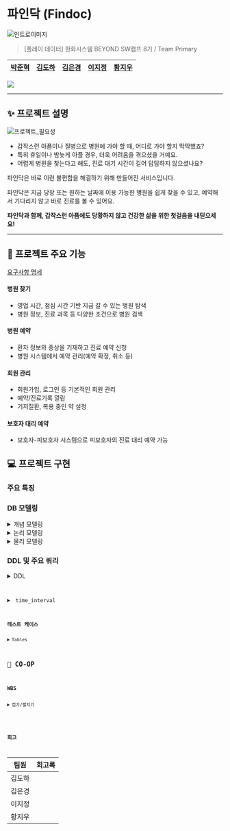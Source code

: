 # 파인닥 (Findoc)

![인트로이미지](https://github.com/beyond-sw-camp/be08-1st-primary-findoc/assets/28796063/ac7970ba-df03-4250-b755-364d25dc31ac)

> [플레이 데이터] 한화시스템 BEYOND SW캠프 8기 / Team Primary
  
|[박준혁](https://github.com/monet2155) | [김도하](https://github.com/esueng) | [김은경](https://github.com/kuk329) | [이지정](https://github.com/leejijung) | [황지우](https://github.com/jbr1tr) |
|------------------------------------------|--------------------------------------|------------------------------------------|-----------------------------------|-------------------------------------|

<!-- 기술 스택 (아이콘) -->
<img src="https://img.shields.io/badge/mariaDB-003545?style=for-the-badge&logo=mariaDB&logoColor=white">


<!-- 🎬[Demo 시연영상](https://www.youtube.com/watch?v=dhMrKTwNI8U&lc=UgzCJR3WxkvsckRyyO94AaABAg&ab_channel=%EB%94%B0%EB%9D%BC%ED%95%98%EB%A9%B4%EC%84%9C%EB%B0%B0%EC%9A%B0%EB%8A%94IT)   
📃[프로젝트 회고록](블로그주소)
-->

----------

## ✨ 프로젝트 설명

![프로젝트_필요성](https://github.com/beyond-sw-camp/be08-1st-primary-findoc/assets/28796063/099759b4-0509-4d3e-bd20-49a8f6b8cacb)

- 갑작스런 아픔이나 질병으로 병원에 가야 할 때, 어디로 가야 할지 막막했죠?
- 특히 휴일이나 밤늦게 아플 경우, 더욱 어려움을 겪으셨을 거예요.
- 어렵게 병원을 찾는다고 해도, 진료 대기 시간이 길어 답답하지 않으셨나요?

파인닥은 바로 이런 불편함을 해결하기 위해 만들어진 서비스입니다.

파인닥은 지금 당장 또는 원하는 날짜에 이용 가능한 병원을 쉽게 찾을 수 있고, 예약해서 기다리지 않고 바로 진료를 볼 수 있어요.

**파인닥과 함께, 갑작스런 아픔에도 당황하지 않고 건강한 삶을 위한 첫걸음을 내딛으세요!**

----------

## 🐧 프로젝트 주요 기능
[요구사항 명세](https://docs.google.com/spreadsheets/d/1-901JV0erwZaMJBfVRsbWhYAnOgtMyhiOb7uzIzZk0g/edit#gid=0)

#### 병원 찾기
- 영업 시간, 점심 시간 기반 지금 갈 수 있는 병원 탐색
- 병원 정보, 진료 과목 등 다양한 조건으로 병원 검색
#### 병원 예약
- 환자 정보와 증상을 기재하고 진료 예약 신청
- 병원 시스템에서 예약 관리(예약 확정, 취소 등)
#### 회원 관리
- 회원가입, 로그인 등 기본적인 회원 관리
- 예약/진료기록 열람
- 기저질환, 복용 중인 약 설정
#### 보호자 대리 예약
- 보호자-피보호자 시스템으로 피보호자의 진료 대리 예약 가능

## 💻 프로젝트 구현
<!-- 구동 움짤 -->
### 주요 특징

### DB 모델링
<details>
  <summary> <span class="summary-header">개념 모델링</span></summary>

  ![erd_gn](https://github.com/beyond-sw-camp/be08-1st-primary-findoc/assets/96649881/edbb8c5c-306c-4dd6-978a-e0291d34e5a2)

</details>
<details>
  <summary> <span class="summary-header">논리 모델링</span></summary>

  ![ERD_logical_findoc](https://github.com/beyond-sw-camp/be08-1st-primary-findoc/assets/96649881/2e084a49-68a6-4191-96d7-06a3a5583527)

</details>
<details>
  <summary> <span class="summary-header">물리 모델링</span></summary>

  ![ERD_physical_findoc](https://github.com/beyond-sw-camp/be08-1st-primary-findoc/assets/96649881/d4f78a01-21e8-408e-8340-bde06e37b678)

</details>

  
### DDL 및 주요 쿼리

  <details>
    <summary> DDL</summary>
	  <pre><code>
		  -- 유저 (user) 테이블 생성
		CREATE TABLE `user` (
			`no_user`	INT	NOT NULL,
			`password_user`	VARCHAR	NOT NULL,
			`name_user`	VARCHAR	NOT NULL,
			`age_user`	INT	NOT NULL,
			`address_user`	VARCHAR	NULL,
			`call_user`	VARCHAR	NULL,
			`enrolldate_user`	DATE	NULL,
			`onactive_user`	BOOLEAN	NOT NULL	DEFAULT FALSE,
			`underlying_user`	VARCHAR	NULL,
			`medicine_user`	VARCHAR	NULL,
			`id_user`	VARCHAR	NOT NULL
		);
		
		-- 병원 (hospital) 테이블 생성
		CREATE TABLE `hospital` (
			`no_hospital`	INT	NOT NULL,
			`password_hospital`	VARCHAR	NOT NULL,
			`name_hospital`	VARCHAR	NOT NULL,
			`call_hospital`	VARCHAR	NULL,
			`room_hospital`	VARCHAR	NULL,
			`id_hospital`	VARCHAR	NOT NULL
		);
		
		-- 예약 (appointment) 테이블 생성
		CREATE TABLE `appointment` (
			`no_appointment`	INT	NOT NULL,
			`date_appointment`	DATE	NOT NULL,
			`time_appointment`	DATE	NOT NULL,
			`status_appointment`	VARCHAR	NOT NULL,
			`no_hospital`	INT	NOT NULL,
			`no_user`	INT	NOT NULL
		);
		
		-- 진료기록(log_treatment) 테이블 생성
		CREATE TABLE `log_treatment` (
			`no_care`	INT	NOT NULL,
			`date_appointment`	DATE	NOT NULL,
			`symptom_appointment`	VARCHAR	NOT NULL,
			`diagnosis_appointment`	VARCHAR	NULL,
			`treatment_appointment`	VARCHAR	NULL,
			`id_doctor`	INT	NOT NULL,
			`no_hospital`	INT	NOT NULL,
			`no_user`	INT	NOT NULL
		);
		
		-- 의사 (doctor) 테이블 생성
		CREATE TABLE `doctor` (
			`no_doctor`	INT	NOT NULL,
			`no_hospital`	INT	NOT NULL
		);
		
		-- 근무시간 (worktime_doctor) 테이블 생성
		CREATE TABLE `worktime_doctor` (
			`starttime_worktime`	DATE	NOT NULL,
			`endtime_worktime`	DATE	NOT NULL,
			`no_doctor`	INT	NOT NULL
		);
		
		--  보호자 (guardians) 테이블 생성
		CREATE TABLE `guardians` (
			`no_user`	INT	NOT NULL,
			`relationship_guardians`	VARCHAR	NULL,
			`allowed_guardians`	TINYINT	NOT NULL	DEFAULT 0
		);
		
		-- 진료과 (spec) 테이블 생성
		CREATE TABLE `spec` (
			`spec`	VARCHAR	NULL,
			`no_doctor`	INT	NOT NULL,
			`no_care`	INT	NOT NULL
		);
		
		-- 병원시설 (facilities_hospital) 테이블 생성
		CREATE TABLE `facilities_hospital` (
			`facilities`	VARCHAR	NULL,
			`no_hospital`	INT	NOT NULL
		);
		
		-- 병원장비 (equipment_hospital) 테이블 생성
		CREATE TABLE `equipment_hospital` (
			`equipment`	VARCHAR	NULL,
			`no_hospital`	INT	NOT NULL
		);
		
		-- 병원위치정보 (location_hospital) 테이블 생성
		CREATE TABLE `location_hospital` (
			`address`	VARCHAR	NOT NULL,
			`latitude`	VARCHAR	NOT NULL,
			`longitude`	VARCHAR	NOT NULL,
			`no_hospital`	INT	NOT NULL
		);
		
		-- 공지사항 (notice) 테이블 생성
		CREATE TABLE `notice` (
			`no_hospital`	INT	NOT NULL,
			`date_notice`	DATE	NOT NULL,
			`body_notice`	VARCHAR	NOT NULL
		);
		
		ALTER TABLE `user` ADD CONSTRAINT `PK_USER` PRIMARY KEY (
			`no_user`
		);
		
		ALTER TABLE `hospital` ADD CONSTRAINT `PK_HOSPITAL` PRIMARY KEY (
			`no_hospital`
		);
		
		ALTER TABLE `appointment` ADD CONSTRAINT `PK_APPOINTMENT` PRIMARY KEY (
			`no_appointment`
		);
		
		ALTER TABLE `log_treatment` ADD CONSTRAINT `PK_LOG_TREATMENT` PRIMARY KEY (
			`no_care`
		);
		
		ALTER TABLE `doctor` ADD CONSTRAINT `PK_DOCTOR` PRIMARY KEY (
			`no_doctor`
		);
		
		ALTER TABLE `guardians` ADD CONSTRAINT `PK_GUARDIANS` PRIMARY KEY (
			`no_user`
		);
		
		ALTER TABLE `guardians` ADD CONSTRAINT `FK_user_TO_guardians_1` FOREIGN KEY (
			`no_user`
		)
		REFERENCES `user` (
			`no_user`
		);
	  </code></pre>
  </details>
  
  <details>
    <summary> time_interval</summary>
      <p align="center">
      <img src="https://github.com/beyond-sw-camp/be08-1st-primary-findoc/assets/96649881/0910f3fc-4b46-4968-b307-1809f2039b99" alt="Description of first image" width="300"/>
      <img src="https://github.com/beyond-sw-camp/be08-1st-primary-findoc/assets/96649881/ccaed4d3-bcc1-403a-aa5b-266084773362" alt="Description of second image" width="300"/>
    </p>
	<pre><code>
		-- 일주일간의 시간들 담을 테이블
		CREATE OR REPLACE TABLE time_interval (
		    half_hour DATETIME,
		    onactive ENUM('active', 'deactive'),
		    doctor_no INT,
		    FOREIGN KEY (doctor_no) REFERENCES doctor(doctor_no)
		);
		'''
		금일부터 일주일간의 시간들 생성 프로시저
		(오늘 이전은 삭제 오늘로부터 일주일 중 없는 시간이 있다면 생성,
		이미 테이블에 있는 시간에 대해서는 변동없음)
		'''
		
		DELIMITER $$
		
		CREATE OR REPLACE PROCEDURE loopwhile()
		BEGIN
		    DECLARE start_datetime DATETIME;
		    DECLARE end_datetime DATETIME;
		    DECLARE current_datetime DATETIME;
		
		    -- 시작과 종료 시간 설정
		    SET start_datetime = DATE(NOW());  -- 오늘 자정
		    SET end_datetime = DATE_ADD(start_datetime, INTERVAL 7 DAY);  -- 일주일 후
		
		    -- 오늘 이전의 데이터 삭제
		    DELETE FROM time_interval WHERE half_hour < start_datetime;
		
		    -- 의사별 일주일 간 30분 간격 데이터 삽입
		    WHILE start_datetime < end_datetime DO
			INSERT INTO time_interval (half_hour, onactive, doctor_no)
			SELECT start_datetime, 'deactive', doctor_no
			FROM doctor
			WHERE NOT EXISTS (
			    SELECT 1 FROM time_interval
			    WHERE half_hour = start_datetime AND doctor_no = doctor.doctor_no
			);
		
			-- 다음 30분 간격 설정
			SET start_datetime = DATE_ADD(start_datetime, INTERVAL 30 MINUTE);
		    END WHILE;
		END$$
		
		DELIMITER ;
		
		-- 일주일 시간 업데이트 프로시저 실행
		CALL loopwhile();
		
		-- 근무시간 테이블 생성
		CREATE TABLE worktime (
		    doctor_no INT,
		    start_worktime DATETIME,
		    end_worktime DATETIME,
		    FOREIGN KEY (doctor_no) REFERENCES doctor(doctor_no)
		);
		
		DELIMITER $$
		
		-- 근무시간표가 업데이트 될 때 해당 사이 시간 active 로 변경
		CREATE TRIGGER activate_time_intervals
		AFTER INSERT ON worktime
		FOR EACH ROW
		BEGIN
		    -- time_interval 테이블의 onactive 상태를 'active'로 업데이트
		    UPDATE time_interval
		    SET onactive = 'active'
		    WHERE doctor_no = NEW.doctor_no
		      AND half_hour >= NEW.start_worktime
		      AND half_hour <= NEW.end_worktime;
		END$$
		
		DELIMITER ;
		
		-- 특정 의사의 특정 시간에 대해서 activate 하는 쿼리 ( deactive도 문제 없음 )
		UPDATE time_interval
		SET onactive = 'active'
		WHERE doctor_no = 1
		  AND half_hour = '2024-05-01 08:00:00';
		  
		-- worktime 테스트 케이스 삽입
		INSERT INTO worktime (doctor_no, start_worktime, end_worktime) VALUES
		(1, '2024-06-02 08:00:00', '2024-06-02 09:30:00');
		
		-- time_interval 테이블 업데이트 확인
		SELECT *
		FROM time_interval
		WHERE doctor_no=1;
	</code></pre>
  </details>

### 테스트 케이스
<details>
  <summary>Tables</summary>

	<details>
	  <summary> User Table </summary>
	  
	  | user_id     | user_pwd     | user_name     | user_birthdate | user_addr         | user_phone   | user_disease   | user_medicine  |
	|-------------|--------------|---------------|----------------|-------------------|--------------|----------------|----------------|
	| john_doe    | password123  | John Doe      | 1985-02-15     | 1234 Broadway St  | 01012345678  | Asthma         | Ventolin       |
	| jane_smith  | password123  | Jane Smith    | 1990-08-25     | 2345 Maple Ave    | 01098765432  | Diabetes       | Metformin      |
	| susan_lee   | password789  | Susan Lee     | 1975-05-22     | 7890 Elm St       | 0105556677   | Hypertension   | Lisinopril     |
	| mike_brown  | mike1234     | Mike Brown    | 1988-11-16     | 4567 Pine St      | 0108765432   | None           | NULL           |
	| lisa_ray    | lisa9876     | Lisa Ray      | 1992-03-30     | 321 Oak St        | 0102345678   | Allergies      | Cetirizine     |
	| alex_gray   | alexpass     | Alex Gray     | 1983-09-12     | 1579 River Rd     | 0105647382   | None           | NULL           |
	| emma_white  | emma1234     | Emma White    | 1995-07-20     | 2020 Sunset Blvd  | 0104321567   | Eczema         | Hydrocortisone |
	| noah_wilson | noahpass     | Noah Wilson   | 1980-01-05     | 450 Mountain View | 0109876543   | Anxiety        | Zoloft         |
	| olivia_harris | oliviah123 | Olivia Harris | 1992-11-10     | 789 East Dr       | 0106667778   | Asthma         | Ventolin       |
	| james_lopez | jamesl456    | James Lopez   | 1979-08-23     | 321 West St       | 0102223334   | Diabetes       | Insulin        |
	
	</details>
	<details>
	  <summary> Guardian Table</summary>
	  
	  | guard_no | ward_no | guard_relationship | guard_allowed |
	|----------|---------|--------------------|---------------|
	| 1        | 2       | Parent             | completed     |
	| 2        | 3       | Sibling            | completed     |
	| 1        | 4       | Child              | waiting       |
	| 4        | 5       | Parent             | completed     |
	| 6        | 7       | Spouse             | completed     |
	| 8        | 9       | Child              | waiting       |
	
	</details>
	<details>
	  <summary>Hospital Table</summary>
	  
	  | hosp_id    | hosp_pwd    | hosp_name                 | hosp_phone |
	|------------|-------------|---------------------------|------------|
	| bestcare   | hosp1234    | Best Care Medical Center  | 021234567  |
	| cityhealth | citypass    | City Health Clinic        | 023456789  |
	| medicore   | secure1234  | MediCore Facility         | 024567890  |
	| greenmed   | green2023   | Green Medical Services    | 027891011  |
	| bluestar   | blue1234    | Blue Star Hospital        | 028765432  |
	</details>
	
	<details>
	  <summary> Location Table </summary>
	
	  | loc_addr            | loc_lat | loc_long  | hosp_no |
	|---------------------|---------|-----------|---------|
	| 6789 Hospital Rd    | 37.7749 | -122.4194 | 1       |
	| 123 Health Blvd     | 40.7128 | -74.0060  | 2       |
	| 456 Clinic Rd       | 34.0522 | -118.2437 | 3       |
	| 500 Clinic Center Dr| 39.9042 | -75.1698  | 4       |
	| 1200 Health Park    | 33.6844 | -117.8265 | 5       |
	
	</details>
	
	<details>
	  <summary> Notice Table</summary>
	
	  | notice_datetime | notice_body                        | hosp_no |
	|-----------------|------------------------------------|---------|
	| NOW()           | Please wear a mask.                | 1       |
	| NOW()           | Flu shots available.               | 2       |
	| NOW()           | New COVID-19 guidelines updated.   | 3       |
	| NOW()           | Annual health checkup discount event.| 4    |
	| NOW()           | COVID-19 vaccination available.    | 5       |
	
	</details>
	
	<details>
	  <summary>Facility Table</summary>
	
	  | facility_name       | hosp_no |
	|---------------------|---------|
	| Emergency Room      | 1       |
	| Intensive Care Unit | 2       |
	| Pediatrics Wing     | 3       |
	| Maternity Ward      | 4       |
	| Oncology Center     | 5       |
	
	  
	</details>
	
	<details>
	  <summary>Equipment Table</summary>
	  
	  | equipment_name | hosp_no |
	|----------------|---------|
	| MRI Scanner    | 1       |
	| Ultrasound     | 2       |
	| X-Ray Machine  | 3       |
	| CT Scanner     | 4       |
	| ECG Machine    | 5       |
	
	</details>
	<details>
	  <summary>Department Table</summary>
	
	  | dept_id | dept_name   |
	|---------|-------------|
	| cardio  | Cardiology  |
	| gynae   | Gynecology  |
	| ortho   | Orthopedics |
	
	</details>
	<details>
	  <summary>Doctor Table</summary>
	
	  | hosp_no | doctor_name       | doctor_gender |
	|---------|-------------------|---------------|
	| 1       | Dr. Alice Johnson | F             |
	| 2       | Dr. Emily White   | F             |
	| 3       | Dr. Robert Green  | M             |
	| 4       | Dr. Charlotte Johnson | F         |
	| 5       | Dr. Henry Martinez| M             |
	
	</details>
	<details>
	  <summary>Doctor Departmentw Table</summary>
	
	  | doctor_no | dept_id | docdept_room |
	|-----------|---------|--------------|
	| 1         | cardio  | 101A         |
	| 2         | gynae   | 202B         |
	| 3         | ortho   | 303C         |
	| 4         | gynae   | 403D         |
	| 5         | ortho   | 505E         |
	
	</details>
	<details>
	  <summary>Worktime Table</summary>  
	
	  | worktime_start       | worktime_end         | doctor_no |
	|----------------------|----------------------|-----------|
	| 2023-01-01 08:00:00  | 2023-01-01 16:00:00  | 1         |
	| 2023-01-02 09:00:00  | 2023-01-02 17:00:00  | 2         |
	| 2023-01-03 10:00:00  | 2023-01-03 18:00:00  | 3         |
	| 2023-01-04 08:00:00  | 2023-01-04 14:00:00  | 4         |
	| 2023-01-05 12:00:00  | 2023-01-05 18:00:00  | 5         |
	
	</details>
	<details>
	  <summary>Appointment Table</summary>
	
	  | appt_date            | appt_symptom      | user_no | hosp_no | doctor_no |
	|----------------------|-------------------|---------|---------|-----------|
	| 2023-12-15 10:00:00  | Cough and fever   | 1       | 1       | 1         |
	| 2023-12-20 11:00:00  | Headache          | 2       | 2       | 2         |
	| 2023-12-21 12:00:00  | Broken leg        | 3       | 3       | 3         |
	| 2023-12-22 14:00:00  | Regular checkup   | 4       | 4       | 4         |
	| 2023-12-23 15:00:00  | Chemotherapy session | 5   | 5       | 5         |
	
	</details>
	<details>
	  <summary>Medical Record Table</summary>
	
	  | record_diagnosis | record_treatment    | appt_no |
	|------------------|---------------------|---------|
	| Flu              | Rest and medication | 1       |
	| Migraine         | Prescribed pain relief | 2     |
	| Leg fracture     | Surgery required    | 3       |
	| General checkup  | All clear           | 4       |
	| Cancer treatment | Chemotherapy        | 5       |
	
	</details>
	<details>
	  <summary>Rejection Table</summary>
	
	  | rejection_result                  | appt_no |
	|-----------------------------------|---------|
	| Doctor unavailable on requested date | 1     |
	| Unavailable for requested time    | 2       |
	| Doctor on leave                   | 3       |
	
</details>


## 👫 CO-OP

### WBS
<details>
  <summary>접기/펼치기
    
  </summary>
  https://docs.google.com/spreadsheets/d/1hpVTMaa_74JfIQDtYtLpZEWX7O0yWWgvPrazUaNrMxc/edit#gid=1835326347
  
  ![wbs](https://github.com/beyond-sw-camp/be08-1st-primary-findoc/assets/96649881/6ed5b4dd-06af-4889-93bd-82d9ee2614ea)

</details>

### 회고
|팀원|회고록|
|-----|-----|
|김도하|    |
|김은경|    |
|이지정|    |
|황지우|    |
